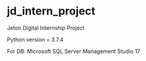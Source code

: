 # jd_intern_project
 Jeton Digital Internship Project

Python version = 3.7.4

For DB: Microsoft SQL Server Management Studio 17
